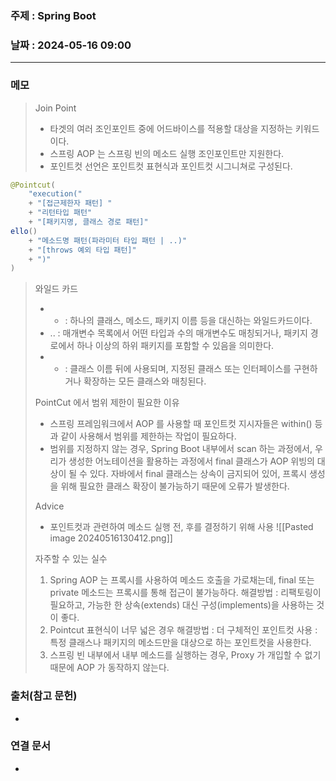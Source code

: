 ### 주제 : Spring Boot

### 날짜 : 2024-05-16 09:00
----
### 메모
> Join Point
> 	- 타겟의 여러 조인포인트 중에 어드바이스를 적용할 대상을 지정하는 키워드이다.
> 	- 스프링 AOP 는 스프링 빈의 메소드 실행 조인포인트만 지원한다.
> 	- 포인트컷 선언은 포인트컷 표현식과 포인트컷 시그니쳐로 구성된다.
```java
@Pointcut(
	"execution("
	+ "[접근제한자 패턴] "
	+ "리턴타입 패턴"
	+ "[패키지명, 클래스 경로 패턴]"
ello()
	+ "메소드명 패턴(파라미터 타입 패턴 | ..)"
	+ "[throws 예외 타입 패턴]"
	+ ")"
)
```
> 와일드 카드
> 	- * : 하나의 클래스, 메소드, 패키지 이름 등을 대신하는 와일드카드이다.
> 	- .. : 매개변수 목록에서 어떤 타입과 수의 매개변수도 매칭되거나, 패키지 경로에서 하나 이상의 하위 패키지를 포함할 수 있음을 의미한다.
> 	- + : 클래스 이름 뒤에 사용되며, 지정된 클래스 또는 인터페이스를 구현하거나 확장하는 모든 클래스와 매칭된다.
> 
> PointCut 에서 범위 제한이 필요한 이유
> 	- 스프링 프레임워크에서 AOP 를 사용할 때 포인트컷 지시자들은 within() 등과 같이 사용해서 범위를 제한하는 작업이 필요하다.
> 	- 범위를 지정하지 않는 경우, Spring Boot 내부에서 scan 하는 과정에서, 우리가 생성한 어노테이션을 활용하는 과정에서 final 클래스가 AOP 위빙의 대상이 될 수 있다. 자바에서 final 클래스는 상속이 금지되어 있어, 프록시 생성을 위해 필요한 클래스 확장이 불가능하기 때문에 오류가 발생한다.
> 
> Advice
> 	- 포인트컷과 관련하여 메소드 실행 전, 후를 결정하기 위해 사용
> 	![[Pasted image 20240516130412.png]]
> 
> 자주할 수 있는 실수
> 	1. Spring AOP 는 프록시를 사용하여 메소드 호출을 가로채는데, final 또는 private 메소드는 프록시를 통해 접근이 불가능하다.
> 		해결방법 : 리팩토링이 필요하고, 가능한 한 상속(extends) 대신 구성(implements)을 사용하는 것이 좋다.
> 	2. Pointcut 표현식이 너무 넓은 경우
> 		해결방법 :  더 구체적인 포인트컷 사용 : 특정 클래스나 패키지의 메소드만을 대상으로 하는 포인트컷을 사용한다.
> 	3. 스프링 빈 내부에서 내부 메소드를 실행하는 경우, Proxy 가 개입할 수 없기 때문에 AOP 가 동작하지 않는다.

### 출처(참고 문헌)
-

### 연결 문서
-
